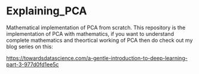 # Explaining_PCA
Mathematical implementation of PCA from scratch.
This repository is the implementation of PCA with mathematics, if you want to understand complete mathematics and theortical working of PCA then do check out my blog series on this:

https://towardsdatascience.com/a-gentle-introduction-to-deep-learning-part-3-977d0fd1ee5c
